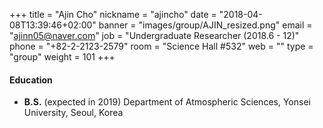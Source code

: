 +++
title = "Ajin Cho"
nickname = "ajincho"
date = "2018-04-08T13:39:46+02:00"
banner = "images/group/AJIN_resized.png"
email = "ajinn05@naver.com"
job = "Undergraduate Researcher (2018.6 - 12)"
phone = "+82-2-2123-2579"
room = "Science Hall #532"
web = ""
type = "group"
weight = 101
+++

#### Education
+ **B.S.** (expected in 2019) Department of Atmospheric Sciences, Yonsei University, Seoul, Korea
